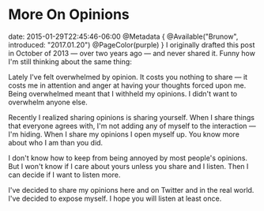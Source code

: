 # More On Opinions
date: 2015-01-29T22:45:46-06:00
@Metadata {
  @Available("Brunow", introduced: "2017.01.20")
  @PageColor(purple)
}
I originally drafted this post in October of 2013 &mdash; over two years ago &mdash; and never shared it. Funny how I'm still thinking about the same thing:

Lately I've felt overwhelmed by opinion. It costs you nothing to share &mdash; it costs me in attention and anger at having your thoughts forced upon me. Being overwhelmed meant that I withheld my opinions. I didn't want to overwhelm anyone else.

Recently I realized sharing opinions is sharing yourself. When I share things that everyone agrees with, I'm not adding any of myself to the interaction &mdash; I'm hiding. When I share my opinions I open myself up. You know more about who I am than you did.

I don't know how to keep from being annoyed by most people's opinions. But I won't know if I care about yours unless you share and I listen. Then I can decide if I want to listen more.

I've decided to share my opinions here and on Twitter and in the real world. I've decided to expose myself. I hope you will listen at least once.
